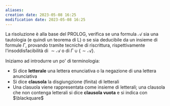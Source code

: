 ```yaml
---
aliases: 
creation date: 2023-05-08 16:25
modification date: 2023-05-08 16:25
---
```


La risoluzione è alla base del PROLOG, verifica se una formula $\mathcal{A}$ sia una tautologia (e quindi un teorema di L) o se sia deducibile da un insieme di formule $\Gamma$, provando tramite tecniche di riscrittura, rispettivamente l'insoddisfacibilità di $\sim \mathcal{A}$ o di $\Gamma \cup \{  \sim \mathcal{A} \}$.

Iniziamo ad introdurre un po' di terminologia:
- Si dice **letterale** una lettera enunciativa o la negazione di una lettera anunciativa
- Si dice **clausola** la disgiungzione (finita) di letterali
- Una clasuola viene rappresentata come insieme di letterali; una clausola che non contenga letterali si dice **clausola vuota** e si indica con $\blackquare$



